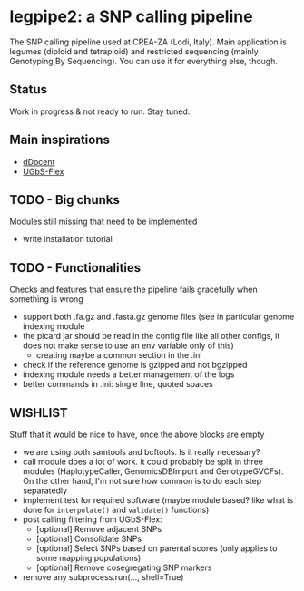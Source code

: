 # legpipe2: a SNP calling pipeline

The SNP calling pipeline used at CREA-ZA (Lodi, Italy). Main application is legumes (diploid and tetraploid) and restricted sequencing (mainly Genotyping By Sequencing). You can use it for everything else, though.

## Status

Work in progress & not ready to run. Stay tuned.

## Main inspirations

- [dDocent](https://github.com/jpuritz/dDocent)
- [UGbS-Flex](https://github.com/madgenetics/UGbS-Flex)

## TODO - Big chunks

Modules still missing that need to be implemented

- write installation tutorial

## TODO - Functionalities

Checks and features that ensure the pipeline fails gracefully
when something is wrong

- support both .fa.gz and .fasta.gz genome files (see in particular genome indexing module
- the picard jar should be read in the config file like all other configs, it does not make sense to use an env variable only of this)
	- creating maybe a common section in the .ini
- check if the reference genome is gzipped and not bgzipped
- indexing module needs a better management of the logs
- better commands in .ini: single line, quoted spaces

## WISHLIST

Stuff that it would be nice to have, once the above blocks are empty

- we are using both samtools and bcftools. Is it really necessary?
- call module does a lot of work. it could probably be split in three
  modules (HaplotypeCaller, GenomicsDBImport and GenotypeGVCFs). On the
  other hand, I'm not sure how common is to do each step separatedly
- implement test for required software (maybe module based? like what
  is done for `interpolate()` and `validate()` functions)
- post calling filtering from UGbS-Flex:
	- [optional] Remove adjacent SNPs
	- [optional] Consolidate SNPs
	- [optional] Select SNPs based on parental scores (only applies to some mapping populations)
	- [optional] Remove cosegregating SNP markers
- remove any subprocess.run(..., shell=True)
